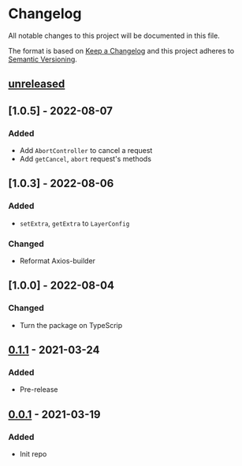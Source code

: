 # Changelog

All notable changes to this project will be documented in this file.

The format is based on [Keep a Changelog][keepachangelog]
and this project adheres to [Semantic Versioning][semver].

## [unreleased]

## [1.0.5] - 2022-08-07

### Added

- Add `AbortController` to cancel a request
- Add `getCancel`, `abort` request's methods

## [1.0.3] - 2022-08-06

### Added

- `setExtra`, `getExtra` to `LayerConfig`

### Changed

- Reformat Axios-builder

## [1.0.0] - 2022-08-04

### Changed

- Turn the package on TypeScrip

## [0.1.1] - 2021-03-24

### Added

- Pre-release

## [0.0.1] - 2021-03-19

### Added

- Init repo

[unreleased]: https://github.com/efureev/layer-request/compare/v0.0.1...HEAD

[0.1.1]: https://github.com/efureev/layer-request/compare/v0.1.1...v0.0.1

[0.0.1]: https://github.com/efureev/layer-request/releases/tag/v0.0.1

[keepachangelog]:https://keepachangelog.com/en/1.1.0/

[semver]:https://semver.org/spec/v2.0.0.html
